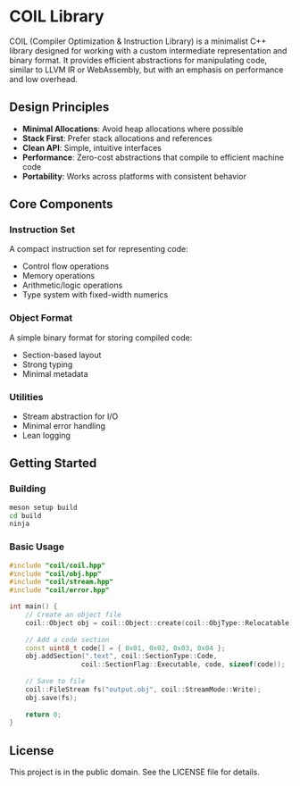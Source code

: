 # COIL Library

COIL (Compiler Optimization & Instruction Library) is a minimalist C++ library designed for working with a custom intermediate representation and binary format. It provides efficient abstractions for manipulating code, similar to LLVM IR or WebAssembly, but with an emphasis on performance and low overhead.

## Design Principles

- **Minimal Allocations**: Avoid heap allocations where possible
- **Stack First**: Prefer stack allocations and references
- **Clean API**: Simple, intuitive interfaces
- **Performance**: Zero-cost abstractions that compile to efficient machine code
- **Portability**: Works across platforms with consistent behavior

## Core Components

### Instruction Set

A compact instruction set for representing code:
- Control flow operations
- Memory operations
- Arithmetic/logic operations
- Type system with fixed-width numerics

### Object Format

A simple binary format for storing compiled code:
- Section-based layout
- Strong typing
- Minimal metadata

### Utilities

- Stream abstraction for I/O
- Minimal error handling
- Lean logging

## Getting Started

### Building

```bash
meson setup build
cd build
ninja
```

### Basic Usage

```cpp
#include "coil/coil.hpp"
#include "coil/obj.hpp"
#include "coil/stream.hpp"
#include "coil/error.hpp"

int main() {
    // Create an object file
    coil::Object obj = coil::Object::create(coil::ObjType::Relocatable);
    
    // Add a code section
    const uint8_t code[] = { 0x01, 0x02, 0x03, 0x04 };
    obj.addSection(".text", coil::SectionType::Code, 
                  coil::SectionFlag::Executable, code, sizeof(code));
    
    // Save to file
    coil::FileStream fs("output.obj", coil::StreamMode::Write);
    obj.save(fs);
    
    return 0;
}
```

## License

This project is in the public domain. See the LICENSE file for details.